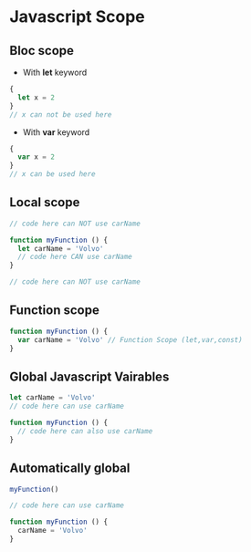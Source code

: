 # Javascript Scope

## Bloc scope

- With **let** keyword

```javascript
{
  let x = 2
}
// x can not be used here
```

- With **var** keyword

```javascript
{
  var x = 2
}
// x can be used here
```

## Local scope

```javascript
// code here can NOT use carName

function myFunction () {
  let carName = 'Volvo'
  // code here CAN use carName
}

// code here can NOT use carName
```

## Function scope

```javascript
function myFunction () {
  var carName = 'Volvo' // Function Scope (let,var,const)
}
```

## Global Javascript Vairables

```javascript
let carName = 'Volvo'
// code here can use carName

function myFunction () {
  // code here can also use carName
}
```

## Automatically global

```javascript
myFunction()

// code here can use carName

function myFunction () {
  carName = 'Volvo'
}
```
